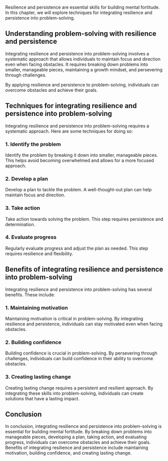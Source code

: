 
Resilience and persistence are essential skills for building mental fortitude. In this chapter, we will explore techniques for integrating resilience and persistence into problem-solving.

Understanding problem-solving with resilience and persistence
-------------------------------------------------------------

Integrating resilience and persistence into problem-solving involves a systematic approach that allows individuals to maintain focus and direction even when facing obstacles. It requires breaking down problems into smaller, manageable pieces, maintaining a growth mindset, and persevering through challenges.

By applying resilience and persistence to problem-solving, individuals can overcome obstacles and achieve their goals.

Techniques for integrating resilience and persistence into problem-solving
--------------------------------------------------------------------------

Integrating resilience and persistence into problem-solving requires a systematic approach. Here are some techniques for doing so:

### 1. Identify the problem

Identify the problem by breaking it down into smaller, manageable pieces. This helps avoid becoming overwhelmed and allows for a more focused approach.

### 2. Develop a plan

Develop a plan to tackle the problem. A well-thought-out plan can help maintain focus and direction.

### 3. Take action

Take action towards solving the problem. This step requires persistence and determination.

### 4. Evaluate progress

Regularly evaluate progress and adjust the plan as needed. This step requires resilience and flexibility.

Benefits of integrating resilience and persistence into problem-solving
-----------------------------------------------------------------------

Integrating resilience and persistence into problem-solving has several benefits. These include:

### 1. Maintaining motivation

Maintaining motivation is critical in problem-solving. By integrating resilience and persistence, individuals can stay motivated even when facing obstacles.

### 2. Building confidence

Building confidence is crucial in problem-solving. By persevering through challenges, individuals can build confidence in their ability to overcome obstacles.

### 3. Creating lasting change

Creating lasting change requires a persistent and resilient approach. By integrating these skills into problem-solving, individuals can create solutions that have a lasting impact.

Conclusion
----------

In conclusion, integrating resilience and persistence into problem-solving is essential for building mental fortitude. By breaking down problems into manageable pieces, developing a plan, taking action, and evaluating progress, individuals can overcome obstacles and achieve their goals. Benefits of integrating resilience and persistence include maintaining motivation, building confidence, and creating lasting change.

